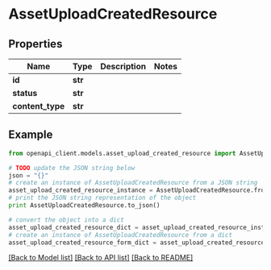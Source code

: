 # AssetUploadCreatedResource


## Properties
Name | Type | Description | Notes
------------ | ------------- | ------------- | -------------
**id** | **str** |  | 
**status** | **str** |  | 
**content_type** | **str** |  | 

## Example

```python
from openapi_client.models.asset_upload_created_resource import AssetUploadCreatedResource

# TODO update the JSON string below
json = "{}"
# create an instance of AssetUploadCreatedResource from a JSON string
asset_upload_created_resource_instance = AssetUploadCreatedResource.from_json(json)
# print the JSON string representation of the object
print AssetUploadCreatedResource.to_json()

# convert the object into a dict
asset_upload_created_resource_dict = asset_upload_created_resource_instance.to_dict()
# create an instance of AssetUploadCreatedResource from a dict
asset_upload_created_resource_form_dict = asset_upload_created_resource.from_dict(asset_upload_created_resource_dict)
```
[[Back to Model list]](../README.md#documentation-for-models) [[Back to API list]](../README.md#documentation-for-api-endpoints) [[Back to README]](../README.md)


